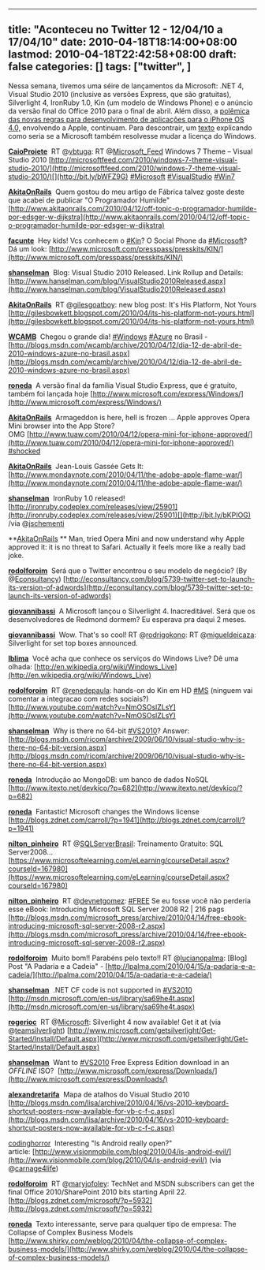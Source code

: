 
---
title: "Aconteceu no Twitter 12 - 12/04/10 a 17/04/10"
date: 2010-04-18T18:14:00+08:00
lastmod: 2010-04-18T22:42:58+08:00
draft: false
categories: []
tags: ["twitter", ]
---


Nessa semana, tivemos uma séire de lançamentos da Microsoft: .NET 4, Visual Studio 2010 (inclusive as versões Express, que são gratuitas), Silverlight 4, IronRuby 1.0, Kin (um modelo de Windows Phone) e o anúncio da versão final do Office 2010 para o final de abril. Além disso, a [polêmica das novas regras para desenvolvimento de aplicações para o iPhone OS 4.0,](/blog/post/2010/04/11/Aconteceu-no-Twitter-11-040410-a-110410.aspx) envolvendo a Apple, continuam. Para descontrair, um [texto](http://blogs.zdnet.com/carroll/?p=1941 "Microsoft changes the Windows license") explicando como seria se a Microsoft também resolvesse mudar a licença do Windows.

<span class="status-body"><span class="status-content">**[CaioProiete](http://twitter.com/CaioProiete)**  <span class="entry-content">RT @[vbtuga](http://twitter.com/vbtuga): RT @[Microsoft_Feed](http://twitter.com/Microsoft_Feed) Windows 7 Theme – Visual Studio 2010 [http://microsoftfeed.com/2010/windows-7-theme-visual-studio-2010/](http://microsoftfeed.com/2010/windows-7-theme-visual-studio-2010/)[](http://bit.ly/bWFZ9G) [#Microsoft](http://twitter.com/search?q=%23Microsoft "#Microsoft") [#VisualStudio](http://twitter.com/search?q=%23VisualStudio "#VisualStudio") [#Win7](http://twitter.com/search?q=%23Win7 "#Win7")</span> </span></span>

<span class="status-body"><span class="status-content"><span class="status-body"><span class="status-content">**[AkitaOnRails](http://twitter.com/AkitaOnRails)**  <span class="entry-content">Quem gostou do meu artigo de Fábrica talvez goste deste que acabei de publicar "O Programador Humilde" [http://www.akitaonrails.com/2010/04/12/off-topic-o-programador-humilde-por-edsger-w-dijkstra](http://www.akitaonrails.com/2010/04/12/off-topic-o-programador-humilde-por-edsger-w-dijkstra)</span></span></span></span></span>

<span class="status-body"><span class="status-content"><span class="status-body"><span class="status-content"><span class="entry-content"><span class="status-body">**[facunte](http://twitter.com/facunte)**  <span class="entry-content">Hey kids! Vcs conhecem o [#Kin](http://twitter.com/search?q=%23Kin "#Kin")? O Social Phone da [#Microsoft](http://twitter.com/search?q=%23Microsoft "#Microsoft")? Dá um look: [http://www.microsoft.com/presspass/presskits/KIN/](http://www.microsoft.com/presspass/presskits/KIN/)</span></span></span></span></span></span></span>

<span class="status-body"><span class="status-content"><span class="status-body"><span class="status-content"><span class="entry-content"><span class="status-body"><span class="entry-content"><span class="status-body">**[shanselman](http://twitter.com/shanselman)**  <span class="entry-content">Blog: Visual Studio 2010 Released. Link Rollup and Details: [http://www.hanselman.com/blog/VisualStudio2010Released.aspx](http://www.hanselman.com/blog/VisualStudio2010Released.aspx)</span></span></span></span></span></span></span></span></span>

<span class="status-body"><span class="status-content"><span class="status-body"><span class="status-content"><span class="entry-content"><span class="status-body"><span class="entry-content"><span class="status-body"><span class="entry-content"><span class="status-body"><span class="status-content">**[AkitaOnRails](http://twitter.com/AkitaOnRails)**  <span class="entry-content">RT @[gilesgoatboy](http://twitter.com/gilesgoatboy): new blog post: It's His Platform, Not Yours [http://gilesbowkett.blogspot.com/2010/04/its-his-platform-not-yours.html](http://gilesbowkett.blogspot.com/2010/04/its-his-platform-not-yours.html)</span> </span></span></span></span></span></span></span></span></span></span></span>

<span class="status-body"><span class="status-content"><span class="status-body"><span class="status-content"><span class="entry-content"><span class="status-body"><span class="entry-content"><span class="status-body"><span class="entry-content"><span class="status-body"><span class="status-content"><span class="status-body"><span class="status-content">**[WCAMB](http://twitter.com/WCAMB)**  <span class="entry-content">Chegou o grande dia! [#Windows](http://twitter.com/search?q=%23Windows "#Windows") [#Azure](http://twitter.com/search?q=%23Azure "#Azure") no Brasil - [http://blogs.msdn.com/wcamb/archive/2010/04/12/dia-12-de-abril-de-2010-windows-azure-no-brasil.aspx](http://blogs.msdn.com/wcamb/archive/2010/04/12/dia-12-de-abril-de-2010-windows-azure-no-brasil.aspx)</span></span></span></span></span></span></span></span></span></span></span></span></span></span>

<span class="status-body"><span class="status-content"><span class="status-body"><span class="status-content"><span class="entry-content"><span class="status-body"><span class="entry-content"><span class="status-body"><span class="entry-content"><span class="status-body"><span class="status-content"><span class="status-body"><span class="status-content"><span class="entry-content"><span class="status-body"><span class="status-content">**[roneda](http://twitter.com/roneda)**  <span class="entry-content">A versão final da família Visual Studio Express, que é gratuito, também foi lançada hoje [http://www.microsoft.com/express/Windows/](http://www.microsoft.com/express/Windows/)</span> </span></span></span></span></span></span></span></span></span></span></span></span></span></span></span></span>

<span class="status-body"><span class="status-content"><span class="status-body"><span class="status-content"><span class="entry-content"><span class="status-body"><span class="entry-content"><span class="status-body"><span class="entry-content"><span class="status-body"><span class="status-content"><span class="status-body"><span class="status-content"><span class="entry-content"><span class="status-body"><span class="status-content"><span class="status-body"><span class="status-content">**[AkitaOnRails](http://twitter.com/AkitaOnRails)**  <span class="entry-content">Armageddon is here, hell is frozen ... Apple approves Opera Mini browser into the App Store? OMG [http://www.tuaw.com/2010/04/12/opera-mini-for-iphone-approved/](http://www.tuaw.com/2010/04/12/opera-mini-for-iphone-approved/) [#shocked](http://twitter.com/search?q=%23shocked "#shocked")</span></span></span></span></span></span></span></span></span></span></span></span></span></span></span></span></span></span></span>

<span class="status-body"><span class="status-content"><span class="status-body"><span class="status-content"><span class="entry-content"><span class="status-body"><span class="entry-content"><span class="status-body"><span class="entry-content"><span class="status-body"><span class="status-content"><span class="status-body"><span class="status-content"><span class="entry-content"><span class="status-body"><span class="status-content"><span class="status-body"><span class="status-content"><span class="entry-content"><span class="status-body"><span class="status-content">**[AkitaOnRails](http://twitter.com/AkitaOnRails)**  <span class="entry-content">Jean-Louis Gassée Gets It: [http://www.mondaynote.com/2010/04/11/the-adobe-apple-flame-war/](http://www.mondaynote.com/2010/04/11/the-adobe-apple-flame-war/)</span></span></span></span></span></span></span></span></span></span></span></span></span></span></span></span></span></span></span></span></span></span> 

<span class="status-body"><span class="status-content">**[shanselman](http://twitter.com/shanselman)**  <span class="entry-content">IronRuby 1.0 released! [http://ironruby.codeplex.com/releases/view/25901](http://ironruby.codeplex.com/releases/view/25901)[](http://bit.ly/bKPIOG) /via @[jschementi](http://twitter.com/jschementi)</span></span></span>

<span class="status-body"><span class="status-content"><span class="entry-content"><span class="status-body"><span class="status-content">**[AkitaOnRails](http://twitter.com/AkitaOnRails) ** <span class="entry-content">Man, tried Opera Mini and now understand why Apple approved it: it is no threat to Safari. Actually it feels more like a really bad joke.</span></span></span></span></span></span>

<span class="status-body"><span class="status-content"><span class="entry-content"><span class="status-body"><span class="status-content"><span class="entry-content"><span class="status-body"><span class="status-content">**[rodolforoim](http://twitter.com/rodolforoim)**  <span class="entry-content">Será que o Twitter encontrou o seu modelo de negócio? (By @[Econsultancy](http://twitter.com/Econsultancy)) [http://econsultancy.com/blog/5739-twitter-set-to-launch-its-version-of-adwords](http://econsultancy.com/blog/5739-twitter-set-to-launch-its-version-of-adwords)</span></span></span></span></span></span></span></span></span>

<span class="status-body"><span class="status-content"><span class="entry-content"><span class="status-body"><span class="status-content"><span class="entry-content"><span class="status-body"><span class="status-content"><span class="entry-content"><span class="status-body"><span class="status-content">**[giovannibassi](http://twitter.com/giovannibassi)**  <span class="entry-content">A Microsoft lançou o Silverlight 4. Inacreditável. Será que os desenvolvedores de Redmond dormem? Eu esperava pra daqui 2 meses.</span> </span></span></span></span></span></span></span></span></span></span></span>

<span class="status-body"><span class="status-content"><span class="entry-content"><span class="status-body"><span class="status-content"><span class="entry-content"><span class="status-body"><span class="status-content"><span class="entry-content"><span class="status-body"><span class="status-content"><span class="status-body"><span class="status-content">**[giovannibassi](http://twitter.com/giovannibassi)**  <span class="entry-content">Wow. That's so cool! RT @[rodrigokono](http://twitter.com/rodrigokono): RT @[migueldeicaza](http://twitter.com/migueldeicaza): Silverlight for set top boxes announced.</span> </span></span></span></span></span></span></span></span></span></span></span></span></span>

<span class="status-body"><span class="status-content"><span class="entry-content"><span class="status-body"><span class="status-content"><span class="entry-content"><span class="status-body"><span class="status-content"><span class="entry-content"><span class="status-body"><span class="status-content"><span class="status-body"><span class="status-content"><span class="status-body"><span class="status-content">**[lblima](http://twitter.com/lblima)**  <span class="entry-content">Você acha que conhece os serviços do Windows Live? Dê uma olhada: [http://en.wikipedia.org/wiki/Windows_Live](http://en.wikipedia.org/wiki/Windows_Live)</span> </span></span></span></span></span></span></span></span></span></span></span></span></span></span></span>

<span class="status-body"><span class="status-content"><span class="entry-content"><span class="status-body"><span class="status-content"><span class="entry-content"><span class="status-body"><span class="status-content"><span class="entry-content"><span class="status-body"><span class="status-content"><span class="status-body"><span class="status-content"><span class="status-body"><span class="status-content"><span class="status-body"><span class="status-content">**[rodolforoim](http://twitter.com/rodolforoim)**  </span></span></span></span></span></span></span></span></span></span></span></span></span></span></span></span></span><span class="status-body"><span class="status-content"><span class="entry-content"><span class="status-body"><span class="status-content"><span class="entry-content"><span class="status-body"><span class="status-content"><span class="entry-content"><span class="status-body"><span class="status-content"><span class="status-body"><span class="status-content"><span class="status-body"><span class="status-content"><span class="status-body"><span class="status-content"><span class="entry-content">RT @[renedepaula](http://twitter.com/renedepaula): hands-on do Kin em HD [#MS](http://twitter.com/search?q=%23MS "#MS") (ninguem vai comentar a integracao com redes sociais?) [http://www.youtube.com/watch?v=NmOSOslZLsY](http://www.youtube.com/watch?v=NmOSOslZLsY)</span></span></span></span></span></span></span></span></span></span></span></span></span></span></span></span></span></span>

<span class="status-body"><span class="status-content"><span class="entry-content"><span class="status-body"><span class="status-content"><span class="entry-content"><span class="status-body"><span class="status-content"><span class="entry-content"><span class="status-body"><span class="status-content"><span class="status-body"><span class="status-content"><span class="status-body"><span class="status-content"><span class="status-body"><span class="status-content"><span class="entry-content"><span class="status-body"><span class="status-content">**[shanselman](http://twitter.com/shanselman)**  <span class="entry-content">Why is there no 64-bit [#VS2010](http://twitter.com/search?q=%23VS2010 "#VS2010")? Answer: [http://blogs.msdn.com/ricom/archive/2009/06/10/visual-studio-why-is-there-no-64-bit-version.aspx](http://blogs.msdn.com/ricom/archive/2009/06/10/visual-studio-why-is-there-no-64-bit-version.aspx)</span></span></span></span></span></span></span></span></span></span></span></span></span></span></span></span></span></span></span></span></span>

<span class="status-body"><span class="status-content"><span class="entry-content"><span class="status-body"><span class="status-content"><span class="entry-content"><span class="status-body"><span class="status-content"><span class="entry-content"><span class="status-body"><span class="status-content"><span class="status-body"><span class="status-content"><span class="status-body"><span class="status-content"><span class="status-body"><span class="status-content"><span class="entry-content"><span class="status-body"><span class="status-content"><span class="entry-content"><span class="status-body"><span class="status-content">**[roneda](http://twitter.com/roneda)**  <span class="entry-content">Introdução ao MongoDB: um banco de dados NoSQL [http://www.itexto.net/devkico/?p=682](http://www.itexto.net/devkico/?p=682)</span></span></span></span></span></span></span></span></span></span></span></span></span></span></span></span></span></span></span></span></span></span></span></span>

<span class="status-body"><span class="status-content"><span class="entry-content"><span class="status-body"><span class="status-content"><span class="entry-content"><span class="status-body"><span class="status-content"><span class="entry-content"><span class="status-body"><span class="status-content"><span class="status-body"><span class="status-content"><span class="status-body"><span class="status-content"><span class="status-body"><span class="status-content"><span class="entry-content"><span class="status-body"><span class="status-content"><span class="entry-content"><span class="status-body"><span class="status-content"><span class="entry-content"><span class="status-body"><span class="status-content">**[roneda](http://twitter.com/roneda)**  <span class="entry-content">Fantastic! Microsoft changes the Windows license [http://blogs.zdnet.com/carroll/?p=1941](http://blogs.zdnet.com/carroll/?p=1941)</span></span></span></span></span></span></span></span></span></span></span></span></span></span></span></span></span></span></span></span></span></span></span></span></span></span></span>

<span class="status-body"><span class="status-content"><span class="entry-content"><span class="status-body"><span class="status-content"><span class="entry-content"><span class="status-body"><span class="status-content"><span class="entry-content"><span class="status-body"><span class="status-content"><span class="status-body"><span class="status-content"><span class="status-body"><span class="status-content"><span class="status-body"><span class="status-content"><span class="entry-content"><span class="status-body"><span class="status-content"><span class="entry-content"><span class="status-body"><span class="status-content"><span class="entry-content"><span class="status-body"><span class="status-content"><span class="entry-content"><span class="status-body"><span class="status-content">**[nilton_pinheiro](http://twitter.com/nilton_pinheiro)**  <span class="entry-content">RT @[SQLServerBrasil](http://twitter.com/SQLServerBrasil): Treinamento Gratuito: SQL Server2008... [https://www.microsoftelearning.com/eLearning/courseDetail.aspx?courseId=167980](https://www.microsoftelearning.com/eLearning/courseDetail.aspx?courseId=167980)</span></span></span></span></span></span></span></span></span></span></span></span></span></span></span></span></span></span></span></span></span></span></span></span></span></span></span></span></span></span>

<span class="status-body"><span class="status-content"><span class="entry-content"><span class="status-body"><span class="status-content"><span class="entry-content"><span class="status-body"><span class="status-content"><span class="entry-content"><span class="status-body"><span class="status-content"><span class="status-body"><span class="status-content"><span class="status-body"><span class="status-content"><span class="status-body"><span class="status-content"><span class="entry-content"><span class="status-body"><span class="status-content"><span class="entry-content"><span class="status-body"><span class="status-content"><span class="entry-content"><span class="status-body"><span class="status-content"><span class="entry-content"><span class="status-body"><span class="status-content"><span class="entry-content"><span class="status-body"><span class="status-content">**[nilton_pinheiro](http://twitter.com/nilton_pinheiro)**  <span class="entry-content">RT @[devnetgomez](http://twitter.com/devnetgomez): [#FREE](http://twitter.com/search?q=%23FREE "#FREE") Se eu fosse você não perderia esse eBook: Introducing Microsoft SQL Server 2008 R2 | 216 pags [http://blogs.msdn.com/microsoft_press/archive/2010/04/14/free-ebook-introducing-microsoft-sql-server-2008-r2.aspx](http://blogs.msdn.com/microsoft_press/archive/2010/04/14/free-ebook-introducing-microsoft-sql-server-2008-r2.aspx)</span></span></span></span></span></span></span></span></span></span></span></span></span></span></span></span></span></span></span></span></span></span></span></span></span></span></span></span></span></span></span></span></span>

<span class="status-body"><span class="status-content"><span class="entry-content"><span class="status-body"><span class="status-content"><span class="entry-content"><span class="status-body"><span class="status-content"><span class="entry-content"><span class="status-body"><span class="status-content"><span class="status-body"><span class="status-content"><span class="status-body"><span class="status-content"><span class="status-body"><span class="status-content"><span class="entry-content"><span class="status-body"><span class="status-content"><span class="entry-content"><span class="status-body"><span class="status-content"><span class="entry-content"><span class="status-body"><span class="status-content"><span class="entry-content"><span class="status-body"><span class="status-content"><span class="entry-content"><span class="status-body"><span class="status-content"><span class="entry-content"><span class="status-body"><span class="status-content">**[rodolforoim](http://twitter.com/rodolforoim)**  <span class="entry-content">Muito bom!! Parabéns pelo texto!! RT @[lucianopalma](http://twitter.com/lucianopalma): [Blog] Post "A Padaria e a Cadeia" - [http://lpalma.com/2010/04/15/a-padaria-e-a-cadeia/](http://lpalma.com/2010/04/15/a-padaria-e-a-cadeia/)</span></span></span></span></span></span></span></span></span></span></span></span></span></span></span></span></span></span></span></span></span></span></span></span></span></span></span></span></span></span></span></span></span></span></span></span>

<span class="status-body"><span class="status-content"><span class="entry-content"><span class="status-body"><span class="status-content"><span class="entry-content"><span class="status-body"><span class="status-content"><span class="entry-content"><span class="status-body"><span class="status-content"><span class="status-body"><span class="status-content"><span class="status-body"><span class="status-content"><span class="status-body"><span class="status-content"><span class="entry-content"><span class="status-body"><span class="status-content"><span class="entry-content"><span class="status-body"><span class="status-content"><span class="entry-content"><span class="status-body"><span class="status-content"><span class="entry-content"><span class="status-body"><span class="status-content"><span class="entry-content"><span class="status-body"><span class="status-content"><span class="entry-content"><span class="status-body"><span class="status-content"><span class="entry-content"><span class="status-body"><span class="status-content">**[shanselman](http://twitter.com/shanselman)**  <span class="entry-content">.NET CF code is not supported in [#VS2010](http://twitter.com/search?q=%23VS2010 "#VS2010") [http://msdn.microsoft.com/en-us/library/sa69he4t.aspx](http://msdn.microsoft.com/en-us/library/sa69he4t.aspx)</span></span></span></span></span></span></span></span></span></span></span></span></span></span></span></span></span></span></span></span></span></span></span></span></span></span></span></span></span></span></span></span></span></span></span></span></span></span></span>

<span class="status-body"><span class="status-content"><span class="entry-content"><span class="status-body"><span class="status-content"><span class="entry-content"><span class="status-body"><span class="status-content"><span class="entry-content"><span class="status-body"><span class="status-content"><span class="status-body"><span class="status-content"><span class="status-body"><span class="status-content"><span class="status-body"><span class="status-content"><span class="entry-content"><span class="status-body"><span class="status-content"><span class="entry-content"><span class="status-body"><span class="status-content"><span class="entry-content"><span class="status-body"><span class="status-content"><span class="entry-content"><span class="status-body"><span class="status-content"><span class="entry-content"><span class="status-body"><span class="status-content"><span class="entry-content"><span class="status-body"><span class="status-content"><span class="entry-content"><span class="status-body"><span class="status-content"><span class="entry-content"><span class="status-body"><span class="status-content">**[rogerioc](http://twitter.com/rogerioc)**  <span class="entry-content">RT @[Microsoft](http://twitter.com/Microsoft): Silverlight 4 now available! Get it at (via @[teamsilverlight](http://twitter.com/teamsilverlight)) [http://www.microsoft.com/getsilverlight/Get-Started/Install/Default.aspx](http://www.microsoft.com/getsilverlight/Get-Started/Install/Default.aspx)</span></span></span></span></span></span></span></span></span></span></span></span></span></span></span></span></span></span></span></span></span></span></span></span></span></span></span></span></span></span></span></span></span></span></span></span></span></span></span></span></span></span>

<span class="status-body"><span class="status-content"><span class="entry-content"><span class="status-body"><span class="status-content"><span class="entry-content"><span class="status-body"><span class="status-content"><span class="entry-content"><span class="status-body"><span class="status-content"><span class="status-body"><span class="status-content"><span class="status-body"><span class="status-content"><span class="status-body"><span class="status-content"><span class="entry-content"><span class="status-body"><span class="status-content"><span class="entry-content"><span class="status-body"><span class="status-content"><span class="entry-content"><span class="status-body"><span class="status-content"><span class="entry-content"><span class="status-body"><span class="status-content"><span class="entry-content"><span class="status-body"><span class="status-content"><span class="entry-content"><span class="status-body"><span class="status-content"><span class="entry-content"><span class="status-body"><span class="status-content"><span class="entry-content"><span class="status-body"><span class="status-content"><span class="entry-content"><span class="status-body"><span class="status-content">**[shanselman](http://twitter.com/shanselman)**  <span class="entry-content">Want to [#VS2010](http://twitter.com/search?q=%23VS2010 "#VS2010") Free Express Edition download in an *OFFLINE* ISO? </span></span></span></span></span></span></span></span></span></span></span></span></span></span></span></span></span></span></span></span></span></span></span></span></span></span></span></span></span></span></span></span></span></span></span></span></span></span></span></span></span></span></span></span></span> [http://www.microsoft.com/express/Downloads/](http://www.microsoft.com/express/Downloads/)

<span class="status-body"><span class="status-content">**[alexandretarifa](http://twitter.com/alexandretarifa)**  <span class="entry-content">Mapa de atalhos do Visual Studio 2010 [http://blogs.msdn.com/lisa/archive/2010/04/16/vs-2010-keyboard-shortcut-posters-now-available-for-vb-c-f-c.aspx](http://blogs.msdn.com/lisa/archive/2010/04/16/vs-2010-keyboard-shortcut-posters-now-available-for-vb-c-f-c.aspx)</span></span></span>

<span class="status-body"><span class="status-content"><span class="entry-content"><span class="status-body"><span class="status-content"><span class="entry-content">[codinghorror](http://twitter.com/codinghorror)  Interesting "Is Android really open?" article: [http://www.visionmobile.com/blog/2010/04/is-android-evil/](http://www.visionmobile.com/blog/2010/04/is-android-evil/) (via @[carnage4life](http://twitter.com/carnage4life))</span></span></span></span></span></span>

<span class="status-body"><span class="status-content"><span class="entry-content"><span class="status-body"><span class="status-content"><span class="entry-content"><span class="status-body"><span class="status-content">**[rodolforoim](http://twitter.com/rodolforoim)**  <span class="entry-content">RT @[maryjofoley](http://twitter.com/maryjofoley): TechNet and MSDN subscribers can get the final Office 2010/SharePoint 2010 bits starting April 22. [http://blogs.zdnet.com/microsoft/?p=5932](http://blogs.zdnet.com/microsoft/?p=5932)</span></span></span></span></span></span></span></span></span>

<span class="status-body"><span class="status-content"><span class="entry-content"><span class="status-body"><span class="status-content"><span class="entry-content"><span class="status-body"><span class="status-content"><span class="entry-content"><span class="status-body"><span class="status-content">**[roneda](http://twitter.com/roneda)**  <span class="entry-content">Texto interessante, serve para qualquer tipo de empresa: The Collapse of Complex Business Models [http://www.shirky.com/weblog/2010/04/the-collapse-of-complex-business-models/](http://www.shirky.com/weblog/2010/04/the-collapse-of-complex-business-models/)</span></span></span></span></span></span></span></span></span></span></span></span>

